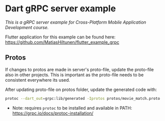 # Dart gRPC server example

_This is a gRPC server example for Cross-Platform Mobile Application Development course._

Flutter application for this example can be found here: https://github.com/MatiasHiltunen/flutter_example_grpc


## Protos

If changes to protos are made in server's proto-file, update the proto-file also in other projects. This is important as the proto-file needs to be consistent everywhere its used. 


After updating proto-file on protos folder, update the generated code with:

```bash
protoc --dart_out=grpc:lib/generated -Iprotos protos/movie_match.proto
```

- Note: requires `protoc` to be installed and available in PATH: https://grpc.io/docs/protoc-installation/


